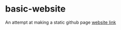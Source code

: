 # basic-website
An attempt at making a static github page
[website link](https://daniel-h12345.github.io/basic-website/)
